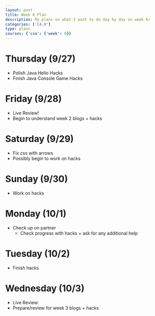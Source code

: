 ```yaml
---
layout: post
title: Week 6 Plan
description: My plans on what I want to do day by day on week 6!
categories: ['C4.0']
type: plans
courses: {'csa': {'week': 6}}
---
```


# Thursday (9/27)
- Polish Java Hello Hacks
- Finish Java Console Game Hacks

# Friday (9/28)
- Live Review!
- Begin to understand week 2 blogs + hacks

# Saturday (9/29)
- Fix css with arrows
- Possibly begin to work on hacks

# Sunday (9/30)
- Work on hacks

# Monday (10/1)
- Check up on partner
    - Check progress with hacks + ask for any additional help

# Tuesday (10/2)
- Finish hacks

# Wednesday (10/3)
- Live Review:
- Prepare/review for week 3 blogs + hacks

